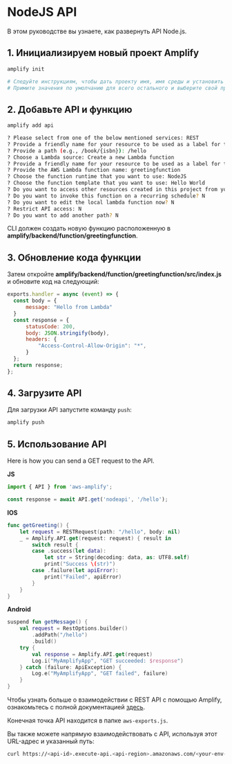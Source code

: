 # NodeJS API

В этом руководстве вы узнаете, как развернуть API Node.js.

## 1. Инициализируем новый проект Amplify

```sh
amplify init

# Следуйте инструкциям, чтобы дать проекту имя, имя среды и установить текстовый редактор по умолчанию.
# Примите значения по умолчанию для всего остального и выберите свой профиль AWS.
```

## 2. Добавьте API и функцию

```sh
amplify add api

? Please select from one of the below mentioned services: REST
? Provide a friendly name for your resource to be used as a label for this category in the project: nodeapi
? Provide a path (e.g., /book/{isbn}): /hello
? Choose a Lambda source: Create a new Lambda function
? Provide a friendly name for your resource to be used as a label for this category in the project: greetingfunction
? Provide the AWS Lambda function name: greetingfunction
? Choose the function runtime that you want to use: NodeJS
? Choose the function template that you want to use: Hello World
? Do you want to access other resources created in this project from your Lambda function? N
? Do you want to invoke this function on a recurring schedule? N
? Do you want to edit the local lambda function now? N
? Restrict API access: N
? Do you want to add another path? N
```

CLI должен создать новую функцию расположенную в **amplify/backend/function/greetingfunction**.

## 3. Обновление кода функции

Затем откройте  **amplify/backend/function/greetingfunction/src/index.js** и обновите код на следующий:

```js
exports.handler = async (event) => {
  const body = {
      message: "Hello from Lambda"
  }
  const response = {
      statusCode: 200,
      body: JSON.stringify(body),
      headers: {
          "Access-Control-Allow-Origin": "*",
      }
  };
  return response;
};
```

## 4. Загрузите API

Для загрузки API запустите команду `push`:

```sh
amplify push
```

## 5. Использование API

Here is how you can send a GET request to the API.

__JS__
```js
import { API } from 'aws-amplify';

const response = await API.get('nodeapi', '/hello');
```
__IOS__
```swift
func getGreeting() {
    let request = RESTRequest(path: "/hello", body: nil)
    _ = Amplify.API.get(request: request) { result in
        switch result {
        case .success(let data):
            let str = String(decoding: data, as: UTF8.self)
            print("Success \(str)")
        case .failure(let apiError):
            print("Failed", apiError)
        }
    }
}
```
__Android__
```kotlin
suspend fun getMessage() {
    val request = RestOptions.builder()
        .addPath("/hello")
        .build()
    try {
        val response = Amplify.API.get(request)
        Log.i("MyAmplifyApp", "GET succeeded: $response")
    } catch (failure: ApiException) {
        Log.e("MyAmplifyApp", "GET failed", failure)
    }
}
```

Чтобы узнать больше о взаимодействии с REST API с помощью Amplify, ознакомьтесь с полной документацией [здесь](~/lib//restapi/getting-started.md).

Конечная точка API находится в папке `aws-exports.js`.

Вы также можете напрямую взаимодействовать с API, используя этот URL-адрес и указанный путь:

```sh
curl https://<api-id>.execute-api.<api-region>.amazonaws.com/<your-env-name>/hello
```
